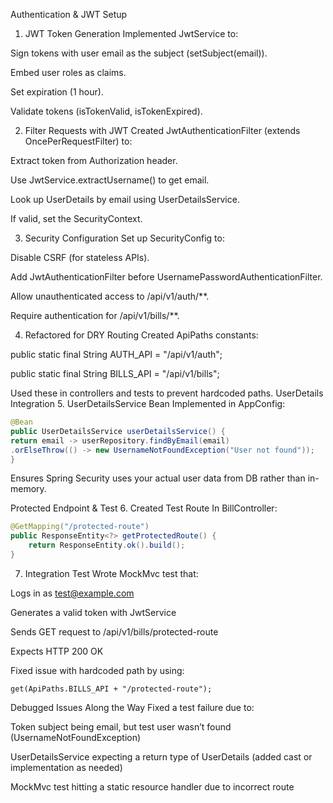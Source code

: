 Authentication & JWT Setup
1. JWT Token Generation
   Implemented JwtService to:

Sign tokens with user email as the subject (setSubject(email)).

Embed user roles as claims.

Set expiration (1 hour).

Validate tokens (isTokenValid, isTokenExpired).

2. Filter Requests with JWT
   Created JwtAuthenticationFilter (extends OncePerRequestFilter) to:

Extract token from Authorization header.

Use JwtService.extractUsername() to get email.

Look up UserDetails by email using UserDetailsService.

If valid, set the SecurityContext.

3. Security Configuration
   Set up SecurityConfig to:

Disable CSRF (for stateless APIs).

Add JwtAuthenticationFilter before UsernamePasswordAuthenticationFilter.

Allow unauthenticated access to /api/v1/auth/**.

Require authentication for /api/v1/bills/**.

4. Refactored for DRY Routing
   Created ApiPaths constants:

public static final String AUTH_API = "/api/v1/auth";

public static final String BILLS_API = "/api/v1/bills";

Used these in controllers and tests to prevent hardcoded paths.
UserDetails Integration
5. UserDetailsService Bean
   Implemented in AppConfig:

```java
@Bean
public UserDetailsService userDetailsService() {
return email -> userRepository.findByEmail(email)
.orElseThrow(() -> new UsernameNotFoundException("User not found"));
}

```
Ensures Spring Security uses your actual user data from DB rather than in-memory.

Protected Endpoint & Test
6. Created Test Route
   In BillController:

```java
@GetMapping("/protected-route")
public ResponseEntity<?> getProtectedRoute() {
    return ResponseEntity.ok().build();
}

```
7. Integration Test
   Wrote MockMvc test that:

Logs in as test@example.com

Generates a valid token with JwtService

Sends GET request to /api/v1/bills/protected-route

Expects HTTP 200 OK

Fixed issue with hardcoded path by using:

```
get(ApiPaths.BILLS_API + "/protected-route");
```

Debugged Issues Along the Way
Fixed a test failure due to:

Token subject being email, but test user wasn’t found (UsernameNotFoundException)

UserDetailsService expecting a return type of UserDetails (added cast or implementation as needed)

MockMvc test hitting a static resource handler due to incorrect route

